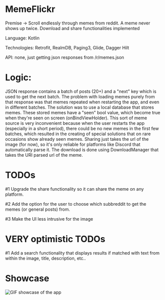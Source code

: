 # MemeFlickr
Premise -> Scroll endlessly through memes from reddit. A meme never shows up twice. Download and share functionalities implemented


Language: Kotlin

Technologies: Retrofit, RealmDB, Paging3, Glide, Dagger Hilt

API: none, just getting json responses from /r/memes.json


# Logic:

JSON response contains a batch of posts (20+) and a "next" key which is used to get the next batch.
The problem with loading memes purely from that response was that memes repeated when restarting the app, and even in different batches.
The solution was to use a local database that stores memes. These stored memes have a "seen" bool value, which become true when they're seen on screen (onBindViewHolder). 
This sort of meme source is very inconvenient because when the user restarts the app (especially in a short period), there could be no new memes in the first few batches, which resulted in the creating of special solutions that on rare occasions show already seen memes. 
Sharing just takes the url of the image (for now), so it's only reliable for platforms like Discord that automatically parse it. 
The download is done using DownloadManager that takes the URI parsed url of the meme. 



# TODOs


#1 Upgrade the share functionality so it can share the meme on any platform.

#2 Add the option for the user to choose which subbreddit to get the memes (or general posts) from.

#3 Make the UI less intrusive for the image



# VERY optimistic TODOs

#1 Add a search functionality that displays results if matched with text from within the image, title, description, etc..


# Showcase
![GIF showcase of the app](https://cdn.discordapp.com/attachments/707574253116981274/800330886003294208/20210117-121117_5.gif)

